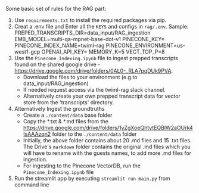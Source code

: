 Some basic set of rules for the RAG part:

1. Use `requirements.txt` to install the required packages via pip.
2. Creat a .env file and Enter all the `KEYS` and configs in `rag/.env`. Sample:
    PREPED_TRANSCRIPTS_DIR=data_input/RAG_ingestion
    EMB_MODEL=multi-qa-mpnet-base-dot-v1
    PINECONE_KEY=
    PINECONE_INDEX_NAME=twiml-rag
    PINECONE_ENVIRONMENT=us-west1-gcp
    OPENAI_API_KEY=
    MEMORY_K=5
    VECT_TOP_P=8
3. Use the `Pinecone_Indexing.ipynb` file to ingest prepped transcripts found on the shared google drive - https://drive.google.com/drive/folders/0AL0-_RLA7pqDUk9PVA.
    * Download the files to your environment (e.g.to data_input/RAG_ingestion)
    * If needed request access via the twiml-rag slack channel.
    * Alternatively create your own prepped transcript data for vector store from the 'transcripts' directory.
4. Alternatively Ingest the groundtruths
   - Create a `./content/data` base folder
   - Copy the *.txt & *.md files from the https://drive.google.com/drive/folders/1yZgXoeQhtytEQBlW2aOUrk4IsAAAzqn2 folder to the `./content/data` folder
   - Initially, the above folder contains about 20 .md files and 15 .txt files. The Drive's `markdown` folder contains the original .md files which you will have to rename with the guests names, to add more .md files for ingestion.
   - For ingesting to the Pinecone VectorDB, run the `Pinecone_Indexing.ipynb` file
5. Run the streamlit app by executing `streamlit run main.py` from command line
